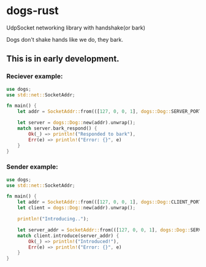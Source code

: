 # dogs-rust
UdpSocket networking library with handshake(or bark)

Dogs don't shake hands like we do, they bark.

## This is in early development.

### Reciever example:
```rust
use dogs;
use std::net::SocketAddr;

fn main() {
    let addr = SocketAddr::from(([127, 0, 0, 1], dogs::Dog::SERVER_PORT));

    let server = dogs::Dog::new(addr).unwrap();
    match server.bark_respond() {
        Ok(_) => println!("Responded to bark"),
        Err(e) => println!("Error: {}", e)
    }
}
```

### Sender example:
```rust
use dogs;
use std::net::SocketAddr;

fn main() {
    let addr = SocketAddr::from(([127, 0, 0, 1], dogs::Dog::CLIENT_PORT));
    let client = dogs::Dog::new(addr).unwrap();

    println!("Introducing..");

    let server_addr = SocketAddr::from(([127, 0, 0, 1], dogs::Dog::SERVER_PORT));
    match client.introduce(server_addr) {
        Ok(_) => println!("Introduced!"),
        Err(e) => println!("Error: {}", e)
    }
}
```
